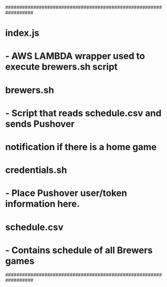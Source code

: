 ##################################################################
# index.js                                                       #
#      - AWS LAMBDA wrapper used to execute brewers.sh script    #
# brewers.sh                                                     #
#      - Script that reads schedule.csv and sends Pushover       #
#        notification if there is a home game                    #
# credentials.sh                                                 #
#      - Place Pushover user/token information here.             #
# schedule.csv                                                   #
#      - Contains schedule of all Brewers games                  #
##################################################################
